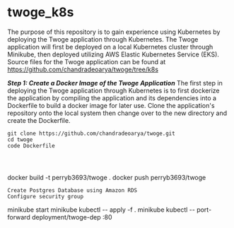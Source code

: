 # twoge_k8s

The purpose of this repository is to gain experience using Kubernetes by deploying the Twoge application through Kubernetes. The Twoge application will first be deployed on a local Kubernetes cluster through Minikube, then deployed utilizing AWS Elastic Kubernetes Service (EKS).
Source files for the Twoge application can be found at https://github.com/chandradeoarya/twoge/tree/k8s


***Step 1: Create a Docker Image of the Twoge Application***
The first step in deploying the Twoge application through Kubernetes is to first dockerize the application by compiling the application and its dependencies into a Dockerfile to build a docker image for later use. Clone the application's repository onto the local system then change over to the new directory and create the Dockerfile. 

```
git clone https://github.com/chandradeoarya/twoge.git
cd twoge
code Dockerfile
```
```



```
docker build -t perryb3693/twoge .
docker push perryb3693/twoge
```
Create Postgres Database using Amazon RDS
Configure security group

```
minikube start
minikube kubectl -- apply -f .
minikube kubectl -- port-forward deployment/twoge-dep :80
